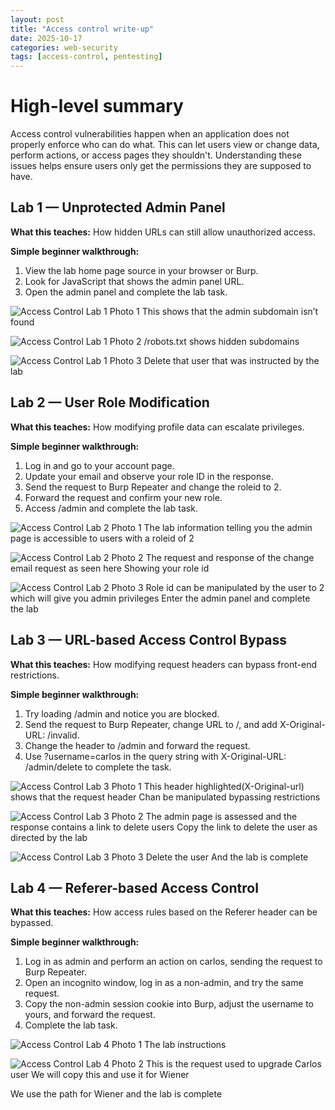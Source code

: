 ```yaml
---
layout: post
title: "Access control write-up"
date: 2025-10-17
categories: web-security
tags: [access-control, pentesting]
---
```

# High-level summary
Access control vulnerabilities happen when an application does not properly enforce who can do what. This can let users view or change data, perform actions, or access pages they shouldn't. Understanding these issues helps ensure users only get the permissions they are supposed to have.

## Lab 1 — Unprotected Admin Panel

**What this teaches:** How hidden URLs can still allow unauthorized access.

**Simple beginner walkthrough:**

1. View the lab home page source in your browser or Burp.
2. Look for JavaScript that shows the admin panel URL.
3. Open the admin panel and complete the lab task.

![Access Control Lab 1 Photo 1](/images/access_control_lab1_photo_1.jpg)
This shows that the admin subdomain isn’t found

![Access Control Lab 1 Photo 2](/images/access_control_lab1_photo_2.jpg)
/robots.txt shows hidden subdomains

![Access Control Lab 1 Photo 3](/images/access_control_lab1_photo_3.jpg)
Delete that user that was instructed by the lab

## Lab 2 — User Role Modification

**What this teaches:** How modifying profile data can escalate privileges.

**Simple beginner walkthrough:**

1. Log in and go to your account page.
2. Update your email and observe your role ID in the response.
3. Send the request to Burp Repeater and change the roleid to 2.
4. Forward the request and confirm your new role.
5. Access /admin and complete the lab task.
   
![Access Control Lab 2 Photo 1](/images/access_control_lab2_photo_1.jpg)
The lab information telling you the admin page is accessible to users with a roleid of 2

![Access Control Lab 2 Photo 2](/images/access_control_lab2_photo_2.jpg)
The request and response of the change email request as seen here
Showing your role id

![Access Control Lab 2 Photo 3](/images/access_control_lab2_photo_3.jpg)
Role id can be manipulated by the user to 2 which will give you admin privileges
Enter the admin panel and complete the lab

## Lab 3 — URL-based Access Control Bypass

**What this teaches:** How modifying request headers can bypass front-end restrictions.

**Simple beginner walkthrough:**

1. Try loading /admin and notice you are blocked.
2. Send the request to Burp Repeater, change URL to /, and add X-Original-URL: /invalid.
3. Change the header to /admin and forward the request.
4. Use ?username=carlos in the query string with X-Original-URL: /admin/delete to complete the task.

![Access Control Lab 3 Photo 1](/images/access_control_lab3_photo_1.jpg)
This header highlighted(X-Original-url) shows that the request header Chan be manipulated bypassing restrictions

![Access Control Lab 3 Photo 2](/images/access_control_lab3_photo_2.jpg)
The admin page is assessed and the response contains a link to delete users
Copy the link to delete the user as directed by the lab

![Access Control Lab 3 Photo 3](/images/access_control_lab3_photo_3.jpg)
Delete the user 
And the lab is complete


## Lab 4 — Referer-based Access Control

**What this teaches:** How access rules based on the Referer header can be bypassed.

**Simple beginner walkthrough:**

1. Log in as admin and perform an action on carlos, sending the request to Burp Repeater.
2. Open an incognito window, log in as a non-admin, and try the same request.
3. Copy the non-admin session cookie into Burp, adjust the username to yours, and forward the request.
4. Complete the lab task.

![Access Control Lab 4 Photo 1](/images/access_control_lab4_photo_1.jpg)
The lab instructions

![Access Control Lab 4 Photo 2](/images/access_control_lab4_photo_2.jpg)
This is the request used to upgrade Carlos user
We will copy this and use it for Wiener


We use the path for Wiener and the lab is complete





